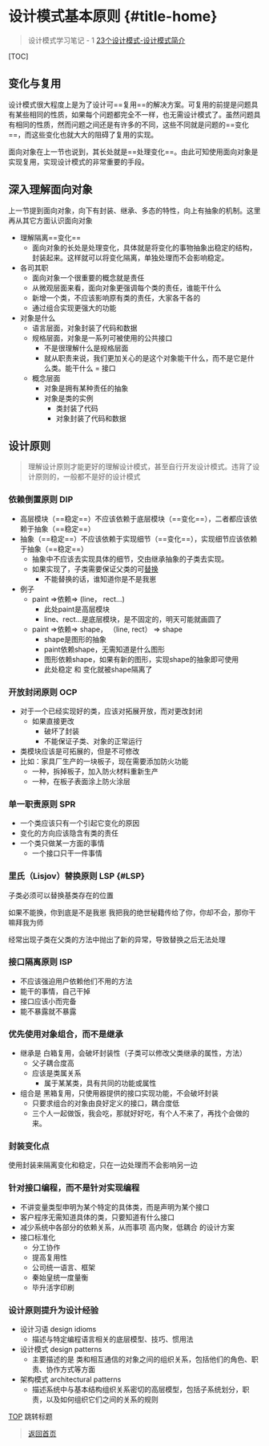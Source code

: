# 设计模式基本原则 {#title-home}

> 设计模式学习笔记 - 1 [23个设计模式-设计模式简介](https://www.bilibili.com/video/BV1kW411P7KS?p=2)

[TOC]

## 变化与复用

设计模式很大程度上是为了设计可==复用==的解决方案。可复用的前提是问题具有某些相同的性质，如果每个问题都完全不一样，也无需设计模式了。虽然问题具有相同的性质，然而问题之间还是有许多的不同，这些不同就是问题的==变化==，而这些变化也就大大的阻碍了复用的实现。

面向对象在上一节也说到，其长处就是==处理变化==。由此可知使用面向对象是实现复用，实现设计模式的非常重要的手段。

## 深入理解面向对象

上一节提到面向对象，向下有封装、继承、多态的特性，向上有抽象的机制。这里再从其它方面认识面向对象

- 理解隔离==变化==
  - 面向对象的长处是处理变化，具体就是将变化的事物抽象出稳定的结构，封装起来。这样就可以将变化隔离，单独处理而不会影响稳定。
- 各司其职
  - 面向对象一个很重要的概念就是责任
  - 从微观层面来看，面向对象更强调每个类的责任，谁能干什么
  - 新增一个类，不应该影响原有类的责任，大家各干各的
  - 通过组合实现更强大的功能
- 对象是什么
  - 语言层面，对象封装了代码和数据
  - 规格层面，对象是一系列可被使用的公共接口
    - 不是很理解什么是规格层面
    - 就从职责来说，我们更加关心的是这个对象能干什么，而不是它是什么类。能干什么 = 接口
  - 概念层面
    - 对象是拥有某种责任的抽象
    - 对象是类的实例
      - 类封装了代码
      - 对象封装了代码和数据

## 设计原则

> 理解设计原则才能更好的理解设计模式，甚至自行开发设计模式。违背了设计原则的，一般都不是好的设计模式

### 依赖倒置原则 DIP

- 高层模块（==稳定==）不应该依赖于底层模块（==变化==），二者都应该依赖于抽象（==稳定==）
- 抽象（==稳定==）不应该依赖于实现细节（==变化==），实现细节应该依赖于抽象（==稳定==）
  - 抽象中不应该去实现具体的细节，交由继承抽象的子类去实现。
  - 如果实现了，子类需要保证父类的可[替换](#LSP)
    - 不能替换的话，谁知道你是不是我崽
- 例子
  - paint =>依赖=> (line， rect...)
    - 此处paint是高层模块
    - line、rect...是底层模块，是不固定的，明天可能就画圆了
  - paint =>依赖=> shape， （line, rect） => shape
    - shape是图形的抽象
    - paint依赖shape，无需知道是什么图形
    - 图形依赖shape，如果有新的图形，实现shape的抽象即可使用
    - 此处稳定 和 变化就被shape隔离了

### 开放封闭原则 OCP

- 对于一个已经实现好的类，应该对拓展开放，而对更改封闭
  - 如果直接更改
    - 破坏了封装
    - 不能保证子类、对象的正常运行
- 类模块应该是可拓展的，但是不可修改
- 比如：家具厂生产的一块板子，现在需要添加防火功能
  - 一种，拆掉板子，加入防火材料重新生产
  - 一种，在板子表面涂上防火涂层

### 单一职责原则 SPR

- 一个类应该只有一个引起它变化的原因
- 变化的方向应该隐含有类的责任
- 一个类只做某一方面的事情
  - 一个接口只干一件事情

### 里氏（Lisjov）替换原则 LSP {#LSP}

子类必须可以替换基类存在的位置

如果不能换，你到底是不是我崽
我把我的绝世秘籍传给了你，你却不会，那你干嘛拜我为师

经常出现子类在父类的方法中抛出了新的异常，导致替换之后无法处理

### 接口隔离原则 ISP

- 不应该强迫用户依赖他们不用的方法
- 能干的事情，自己干掉
- 接口应该小而完备
- 能不暴露就不暴露

### 优先使用对象组合，而不是继承

- 继承是 白箱复用，会破坏封装性（子类可以修改父类继承的属性，方法）
  - 父子耦合度高
  - 应该是类属关系
    - 属于某某类，具有共同的功能或属性
- 组合是 黑箱复用，只使用器提供的接口实现功能，不会破坏封装
  - 只要求组合的对象由良好定义的接口，耦合度低
  - 三个人一起做饭，我会吃，那就好好吃，有个人不来了，再找个会做的来。

### 封装变化点

使用封装来隔离变化和稳定，只在一边处理而不会影响另一边

### 针对接口编程，而不是针对实现编程

- 不讲变量类型申明为某个特定的具体类，而是声明为某个接口
- 客户程序无需知道具体的类，只要知道有什么接口
- 减少系统中各部分的依赖关系，从而事项 高内聚，低耦合 的设计方案
- 接口标准化
  - 分工协作
  - 提高复用性
  - 公司统一语言、框架
  - 秦始皇统一度量衡
  - 毕升活字印刷

### 设计原则提升为设计经验

- 设计习语 design idioms
  - 描述与特定编程语言相关的底层模型、技巧、惯用法
- 设计模式 design patterns
  - 主要描述的是 类和相互通信的对象之间的组织关系，包括他们的角色、职责、协作方式等方面
- 架构模式 architectural patterns
  - 描述系统中与基本结构组织关系密切的高层模型，包括子系统划分，职责，以及如何组织它们之间的关系的规则  

[TOP](#title-home) 跳转标题

> [返回首页](/index.html)